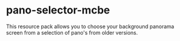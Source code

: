 # pano-selector-mcbe
This resource pack allows you to choose your background panorama screen from a selection of pano's from older versions.
